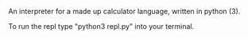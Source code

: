 An interpreter for a made up calculator language, written in python (3). 

To run the repl type "python3 repl.py" into your terminal.
